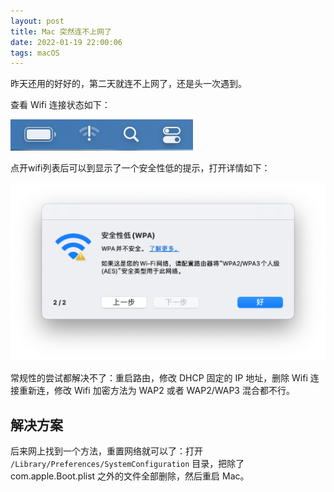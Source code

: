 ```yaml
---
layout: post
title: Mac 突然连不上网了
date: 2022-01-19 22:00:06
tags: macOS
---
```


昨天还用的好好的，第二天就连不上网了，还是头一次遇到。

<!--More-->

查看 Wifi 连接状态如下：

![icon.png](/images/202201/wifi/icon.png)

点开wifi列表后可以到显示了一个安全性低的提示，打开详情如下：

![icon.png](/images/202201/wifi/info.png)

常规性的尝试都解决不了：重启路由，修改 DHCP 固定的 IP 地址，删除 Wifi 连接重新连，修改 Wifi 加密方法为 WAP2 或者 WAP2/WAP3 混合都不行。

## 解决方案

后来网上找到一个方法，重置网络就可以了：打开 `/Library/Preferences/SystemConfiguration` 目录，把除了 com.apple.Boot.plist 之外的文件全部删除，然后重启 Mac。